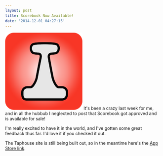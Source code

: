 ```yaml
---
layout: post
title: Scorebook Now Available!
date: '2014-12-01 04:27:15'
---
```


![](assets/Scorebook-Icon.png)
It's been a crazy last week for me, and in all the hubbub I neglected to post that Scorebook got approved and is available for sale!

I'm really excited to have it in the world, and I've gotten some great feedback thus far. I'd love it if you checked it out.

The Taphouse site is still being built out, so in the meantime here's the [App Store link](https://itunes.apple.com/us/app/scorebook-remember-your-games/id897584352).